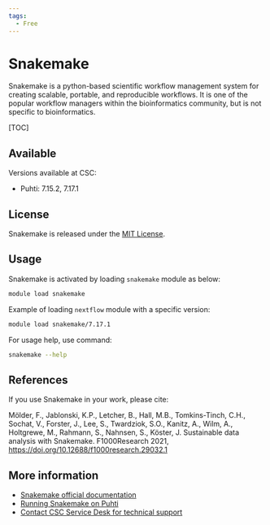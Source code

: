 ```yaml
---
tags:
  - Free
---
```


# Snakemake

Snakemake is a python-based scientific workflow management system for creating scalable,
portable, and reproducible workflows. It is one of the popular workflow managers within
the bioinformatics community, but is not specific to bioinformatics.

[TOC]

## Available 

Versions available at CSC:

* Puhti: 7.15.2, 7.17.1

## License

Snakemake is released under the
[MIT License](https://snakemake.readthedocs.io/en/stable/project_info/license.html).

## Usage

Snakemake is activated by loading `snakemake` module as below:

```bash
module load snakemake
```

Example of loading `nextflow` module with a specific version:

```bash
module load snakemake/7.17.1
```

For usage help, use command:

```bash
snakemake --help
```

## References

If you use Snakemake in your work, please cite:

Mölder, F., Jablonski, K.P., Letcher, B., Hall, M.B., Tomkins-Tinch, C.H., Sochat, V.,
Forster, J., Lee, S., Twardziok, S.O., Kanitz, A., Wilm, A., Holtgrewe, M., Rahmann, S.,
Nahnsen, S., Köster, J. Sustainable data analysis with Snakemake. F1000Research 2021,
<https://doi.org/10.12688/f1000research.29032.1>

## More information

* [Snakemake official documentation](https://snakemake.readthedocs.io/en/stable/index.html)
* [Running Snakemake on Puhti](../support/tutorials/snakemake-puhti.md)
* [Contact CSC Service Desk for technical support](../support/contact.md)
